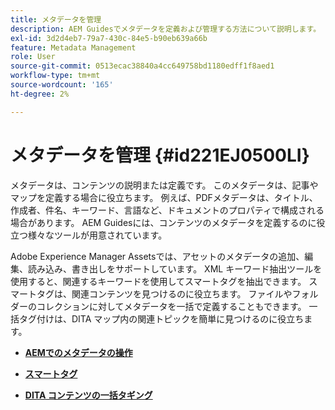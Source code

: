 ```yaml
---
title: メタデータを管理
description: AEM Guidesでメタデータを定義および管理する方法について説明します。 スマートタグと一括タグを使用すると、DITA マップ内で関連トピックを簡単に見つけることができます。
exl-id: 3d2d4eb7-79a7-430c-84e5-b90eb639a66b
feature: Metadata Management
role: User
source-git-commit: 0513ecac38840a4cc649758bd1180edff1f8aed1
workflow-type: tm+mt
source-wordcount: '165'
ht-degree: 2%

---
```


# メタデータを管理 {#id221EJ0500LI}

メタデータは、コンテンツの説明または定義です。 このメタデータは、記事やマップを定義する場合に役立ちます。 例えば、PDFメタデータは、タイトル、作成者、件名、キーワード、言語など、ドキュメントのプロパティで構成される場合があります。 AEM Guidesには、コンテンツのメタデータを定義するのに役立つ様々なツールが用意されています。

Adobe Experience Manager Assetsでは、アセットのメタデータの追加、編集、読み込み、書き出しをサポートしています。 XML キーワード抽出ツールを使用すると、関連するキーワードを使用してスマートタグを抽出できます。 スマートタグは、関連コンテンツを見つけるのに役立ちます。 ファイルやフォルダーのコレクションに対してメタデータを一括で定義することもできます。 一括タグ付けは、DITA マップ内の関連トピックを簡単に見つけるのに役立ちます。

- **[AEMでのメタデータの操作](metadata-dita.md)**

- **[スマートタグ](web-editor-smart-tagging.md)**

- **[DITA コンテンツの一括タギング](map-editor-bulk-tagging.md)**
